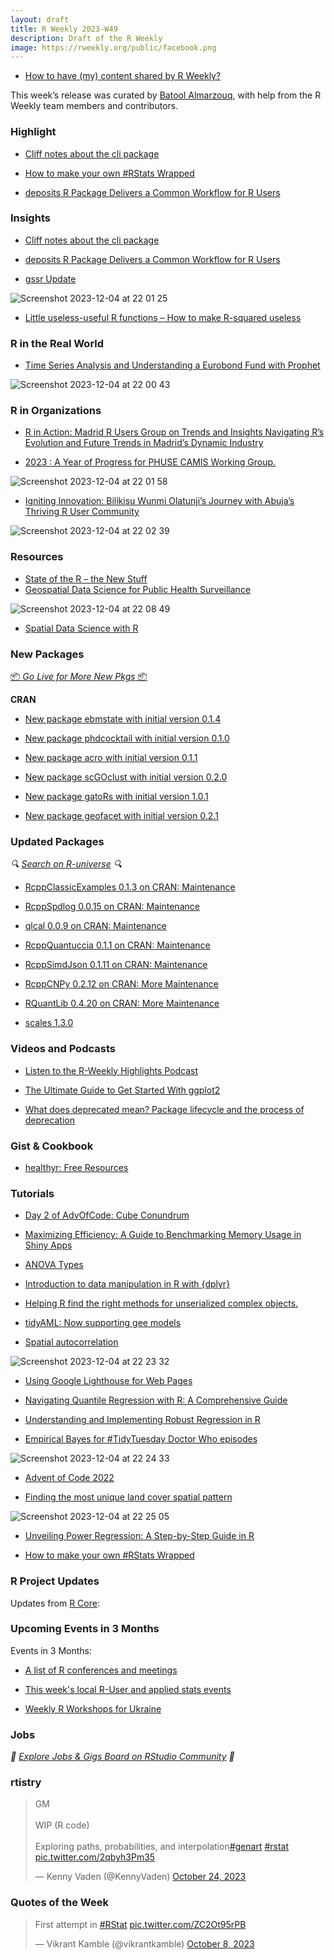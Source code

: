 ```yaml
---
layout: draft
title: R Weekly 2023-W49
description: Draft of the R Weekly
image: https://rweekly.org/public/facebook.png
---
```



+ [How to have (my) content shared by R Weekly?](https://github.com/rweekly/rweekly.org#how-to-have-my-content-shared-by-r-weekly)

This week’s release was curated by [Batool Almarzouq](https://batool-almarzouq.netlify.app), with help from the R Weekly team members and contributors.


### Highlight

- [Cliff notes about the cli package](https://blog.r-hub.io/2023/11/30/cliff-notes-about-cli/)

+ [How to make your own #RStats Wrapped](https://nrennie.rbind.io/blog/2022-12-03-how-to-make-your-own-rstats-wrapped/)

+ [deposits R Package Delivers a Common Workflow for R Users](https://www.r-consortium.org/blog/2023/11/30/deposits-r-package-delivers-a-common-workflow-for-r-users)

### Insights

+ [Cliff notes about the cli package](https://blog.r-hub.io/2023/11/30/cliff-notes-about-cli/)
  
+ [deposits R Package Delivers a Common Workflow for R Users](https://www.r-consortium.org/blog/2023/11/30/deposits-r-package-delivers-a-common-workflow-for-r-users)

+ [gssr Update](https://kieranhealy.org/blog/archives/2023/12/02/gssr-update/)
  
![Screenshot 2023-12-04 at 22 01 25](https://github.com/rweekly/rweekly.org/assets/53487593/1f2a6fb0-56f8-4986-a53a-dc8b30e7a13c)

+ [Little useless-useful R functions –  How to make R-squared useless](https://tomaztsql.wordpress.com/2023/11/27/little-useless-useful-r-functions-how-to-make-r-squared-useless/)


### R in the Real World

+ [Time Series Analysis and Understanding a Eurobond Fund with Prophet](https://datageeek.com/2023/11/22/time-series-analysis-and-understanding-a-eurobond-fund-with-prophet/)

![Screenshot 2023-12-04 at 22 00 43](https://github.com/rweekly/rweekly.org/assets/53487593/b3eafd45-d82e-44aa-ab71-d3fb64e7b3ce)

### R in Organizations

+ [R in Action: Madrid R Users Group on Trends and Insights Navigating R’s Evolution and Future Trends in Madrid’s Dynamic Industry](https://www.r-consortium.org/blog/2023/12/01/r-in-action-madrid-r-users-group-on-trends-and-insights-navigating-rs-evolution-and-future-trends-in-madrids-dynamic-industry)

+ [2023 : A Year of Progress for PHUSE CAMIS Working Group.](https://www.r-consortium.org/blog/2023/11/29/2023-a-year-of-progress-for-phuse-camis-working-group)

![Screenshot 2023-12-04 at 22 01 58](https://github.com/rweekly/rweekly.org/assets/53487593/9ce219ef-c51e-4ba1-8f8c-35af29cc1e8b)

+ [Igniting Innovation: Bilikisu Wunmi Olatunji’s Journey with Abuja’s Thriving R User Community](https://www.r-consortium.org/blog/2023/11/28/igniting-innovation-bilikisu-wunmi-olatunjis-journey-with-abujas-thriving-r-user-community)

![Screenshot 2023-12-04 at 22 02 39](https://github.com/rweekly/rweekly.org/assets/53487593/2de28ee4-c700-4caa-ad14-fee1743c0671)

### Resources

- [State of the R – the New Stuff](https://thingsinflow.dk/2023/12/06/state-of-the-r-the-new-stuff/)
- [Geospatial Data Science for Public Health Surveillance](https://www.paulamoraga.com/presentation-geohealth/#1)

![Screenshot 2023-12-04 at 22 08 49](https://github.com/rweekly/rweekly.org/assets/53487593/dae80678-2f5d-4a96-9bbe-ec7750d8e609)

- [Spatial Data Science with R](https://www.paulamoraga.com/presentation-course/#1)


### New Packages

<p class="added-hostname"><a href="https://rweekly.org/live" target="_blank" class="externalLink">📦 <i>Go Live for More New Pkgs</i> 📦</a></p>


**CRAN**
  
- [New package ebmstate with initial version 0.1.4](https://cran.r-project.org/package=ebmstate)
  
- [New package phdcocktail with initial version 0.1.0](https://cran.r-project.org/package=phdcocktail)
  
- [New package acro with initial version 0.1.1](https://cran.r-project.org/package=acro)
  
- [New package scGOclust with initial version 0.2.0](https://cran.r-project.org/package=scGOclust)
  
- [New package gatoRs with initial version 1.0.1](https://cran.r-project.org/package=gatoRs)
  
- [New package geofacet with initial version 0.2.1](https://cran.r-project.org/package=geofacet)


### Updated Packages

<i>🔍 [Search on R-universe](https://r-universe.dev/search/) 🔍</i>

+ [RcppClassicExamples 0.1.3 on CRAN: Maintenance](http://dirk.eddelbuettel.com/blog/2023/11/30#rcppclassicexamples_0.1.3)
  
+ [RcppSpdlog 0.0.15 on CRAN: Maintenance](http://dirk.eddelbuettel.com/blog/2023/11/29#rcppspdlog_0.0.15)
  
+ [qlcal 0.0.9 on CRAN: Maintenance](http://dirk.eddelbuettel.com/blog/2023/11/29#qlcal-r_0.0.9)
  
+ [RcppQuantuccia 0.1.1 on CRAN: Maintenance](http://dirk.eddelbuettel.com/blog/2023/11/29#rcppquantuccia_0.1.2)
  
+ [RcppSimdJson 0.1.11 on CRAN: Maintenance](http://dirk.eddelbuettel.com/blog/2023/11/28#rcppsimdjson_0.1.11)
  
+ [RcppCNPy 0.2.12 on CRAN: More Maintenance](http://dirk.eddelbuettel.com/blog/2023/11/27#rcppcnpy_0.2.12)
  
+ [RQuantLib 0.4.20 on CRAN: More Maintenance](http://dirk.eddelbuettel.com/blog/2023/11/26#rquantlib_0.4.20)

+ [scales 1.3.0](https://www.tidyverse.org/blog/2023/11/scales-1-3-0/)


### Videos and Podcasts

+ [Listen to the R-Weekly Highlights Podcast](https://rweekly.fireside.fm/)
  
+ [The Ultimate Guide to Get Started With ggplot2](https://albert-rapp.de/posts/ggplot2-tips/18_ultimate_guide/18_ultimate_guide)

- [What does deprecated mean? Package lifecycle and the process of deprecation](https://www.youtube.com/watch?v=4vrgRNFj5gc)


### Gist & Cookbook

- [healthyr: Free Resources](https://healthyr.surgicalinformatics.org/resources.html#resources)


### Tutorials

- [Day 2 of AdvOfCode: Cube Conundrum](https://observablehq.com/@hrbrmstr/2023-day-2-cube-conundrum)

- [Maximizing Efficiency: A Guide to Benchmarking Memory Usage in Shiny Apps](https://appsilon.com/benchmarking-memory-usage-in-shiny-apps/)

- [ANOVA Types](https://schmidtpaul.github.io/dsfair_quarto/ch/summaryarticles/anovatypes.html)

+ [Introduction to data manipulation in R with {dplyr}](https://statsandr.com/blog/introduction-to-data-manipulation-in-r-with-dplyr/)
  
+ [Helping R find the right methods for unserialized complex objects.](https://mm218.dev/posts/2023-11-27-objects-loading-namespaces/index.html)

+ [tidyAML: Now supporting gee models](https://www.spsanderson.com/steveondata/posts/2023-12-01/index.html)

+ [Spatial autocorrelation](https://r.iresmi.net/posts/2023/spatial_autocorrelation/index.html)
  
![Screenshot 2023-12-04 at 22 23 32](https://github.com/rweekly/rweekly.org/assets/53487593/a5ca46f9-31cf-4986-8411-0638b1ac3f9b)

+ [Using Google Lighthouse for Web Pages](https://www.jumpingrivers.com/blog/shiny-app-start-up-google-lighthouse-part-1/)

+ [Navigating Quantile Regression with R: A Comprehensive Guide](https://www.spsanderson.com/steveondata/posts/2023-11-29/index.html)
  
+ [Understanding and Implementing Robust Regression in R](https://www.spsanderson.com/steveondata/posts/2023-11-28/index.html)

+ [Empirical Bayes for #TidyTuesday Doctor Who episodes](https://juliasilge.com/blog/doctor-who-bayes/)
  
![Screenshot 2023-12-04 at 22 24 33](https://github.com/rweekly/rweekly.org/assets/53487593/deec741e-0a2e-48d1-a786-ea620fa31fe9)

+ [Advent of Code 2022](https://jcarroll.com.au/2023/11/28/advent-of-code-2022/)

+ [Finding the most unique land cover spatial pattern](https://jakubnowosad.com/posts/2023-12-03-motif-bp8/index.html)
  
![Screenshot 2023-12-04 at 22 25 05](https://github.com/rweekly/rweekly.org/assets/53487593/40d3803c-0c6d-4cb7-bb8c-ee0835e63833)

+ [Unveiling Power Regression: A Step-by-Step Guide in R](https://www.spsanderson.com/steveondata/posts/2023-11-27/index.html)

+ [How to make your own #RStats Wrapped](https://nrennie.rbind.io/blog/2022-12-03-how-to-make-your-own-rstats-wrapped/)

<!--<div class="post-more-begin></div><div class="post-more-end"></div>-->

### R Project Updates

Updates from [R Core](http://developer.r-project.org/blosxom.cgi/R-devel/NEWS):


### Upcoming Events in 3 Months

Events in 3 Months:


+ [A list of R conferences and meetings](https://jumpingrivers.github.io/meetingsR/events.html)

+ [This week's local R-User and applied stats events](https://community.rstudio.com/c/irl)

+ [Weekly R Workshops for Ukraine](https://sites.google.com/view/dariia-mykhailyshyna/main/r-workshops-for-ukraine)


### Jobs

<i>💼 [Explore Jobs & Gigs Board on RStudio Community](https://community.rstudio.com/c/jobs/) 💼</i>

### rtistry

<blockquote class="twitter-tweet"><p lang="en" dir="ltr">GM<br><br>WIP (R code)<br><br>Exploring paths, probabilities, and interpolation<a href="https://twitter.com/hashtag/genart?src=hash&amp;ref_src=twsrc%5Etfw">#genart</a> <a href="https://twitter.com/hashtag/rstat?src=hash&amp;ref_src=twsrc%5Etfw">#rstat</a> <a href="https://t.co/2qbyh3Pm35">pic.twitter.com/2qbyh3Pm35</a></p>&mdash; Kenny Vaden (@KennyVaden) <a href="https://twitter.com/KennyVaden/status/1716674613038489820?ref_src=twsrc%5Etfw">October 24, 2023</a></blockquote> <script async src="https://platform.twitter.com/widgets.js" charset="utf-8"></script>

### Quotes of the Week

<blockquote class="twitter-tweet"><p lang="en" dir="ltr">First attempt in <a href="https://twitter.com/hashtag/RStat?src=hash&amp;ref_src=twsrc%5Etfw">#RStat</a> <a href="https://t.co/ZC2Ot95rPB">pic.twitter.com/ZC2Ot95rPB</a></p>&mdash; Vikrant Kamble (@vikrantkamble) <a href="https://twitter.com/vikrantkamble/status/1710863756434329653?ref_src=twsrc%5Etfw">October 8, 2023</a></blockquote> <script async src="https://platform.twitter.com/widgets.js" charset="utf-8"></script>

